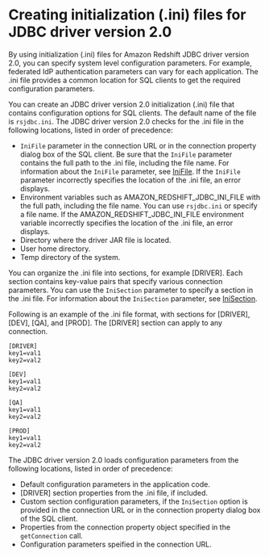 # Creating initialization \(\.ini\) files for JDBC driver version 2\.0<a name="jdbc20-ini-file"></a>

By using initialization \(\.ini\) files for Amazon Redshift JDBC driver version 2\.0, you can specify system level configuration parameters\. For example, federated IdP authentication parameters can vary for each application\. The \.ini file provides a common location for SQL clients to get the required configuration parameters\. 

You can create an JDBC driver version 2\.0 initialization \(\.ini\) file that contains configuration options for SQL clients\. The default name of the file is `rsjdbc.ini`\. The JDBC driver version 2\.0 checks for the \.ini file in the following locations, listed in order of precedence:
+ `IniFile` parameter in the connection URL or in the connection property dialog box of the SQL client\. Be sure that the `IniFile` parameter contains the full path to the \.ini file, including the file name\. For information about the `IniFile` parameter, see [IniFile](jdbc20-configuration-options.md#jdbc20-inifile-option)\. If the `IniFile` parameter incorrectly specifies the location of the \.ini file, an error displays\.
+ Environment variables such as AMAZON\_REDSHIFT\_JDBC\_INI\_FILE with the full path, including the file name\. You can use `rsjdbc.ini` or specify a file name\. If the AMAZON\_REDSHIFT\_JDBC\_INI\_FILE environment variable incorrectly specifies the location of the \.ini file, an error displays\.
+ Directory where the driver JAR file is located\.
+ User home directory\.
+ Temp directory of the system\.

You can organize the \.ini file into sections, for example \[DRIVER\]\. Each section contains key\-value pairs that specify various connection parameters\. You can use the `IniSection` parameter to specify a section in the \.ini file\. For information about the `IniSection` parameter, see [IniSection](jdbc20-configuration-options.md#jdbc20-inisection-option)\. 

Following is an example of the \.ini file format, with sections for \[DRIVER\], \[DEV\], \[QA\], and \[PROD\]\. The \[DRIVER\] section can apply to any connection\.

```
[DRIVER]
key1=val1
key2=val2

[DEV]
key1=val1
key2=val2

[QA]
key1=val1
key2=val2

[PROD]
key1=val1
key2=val2
```

The JDBC driver version 2\.0 loads configuration parameters from the following locations, listed in order of precedence:
+ Default configuration parameters in the application code\.
+ \[DRIVER\] section properties from the \.ini file, if included\.
+ Custom section configuration parameters, if the `IniSection` option is provided in the connection URL or in the connection property dialog box of the SQL client\.
+ Properties from the connection property object specified in the `getConnection` call\.
+ Configuration parameters speified in the connection URL\.